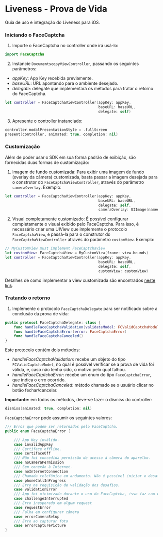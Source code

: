 # Liveness - Prova de Vida

Guia de uso e integração do Liveness para iOS.

### Iniciando o FaceCaptcha

1. Importe o FaceCaptcha no controller onde irá usá-lo:
```swift
import FaceCaptcha
```

2. Instancie `DocumentscopyViewController`, passando os seguintes parâmetros:
- *appKey*: App Key recebida previamente.
- *baseURL*: URL apontando para o ambiente desejado.
- *delegate*: delegate que implementará os métodos para tratar o retorno do FaceCaptcha.
```swift
let controller = FaceCaptchaViewController(appKey: appKey,
                                           baseURL: baseURL,
                                           delegate: self)
```

3. Apresente o controller instanciado:
```swift
controller.modalPresentationStyle = .fullScreen
present(controller, animated: true, completion: nil)
```

### Customização

Além de poder usar o SDK em sua forma padrão de exibição, são fornecidas duas formas de customização:

1. Imagem de fundo customizada:
Para exibir uma imagem de fundo (overlay da câmera) customizada, basta passar a imagem desejada para o construtor do `FaceCaptchaViewController`, através do parâmetro `cameraOverlay`. Exemplo:
```swift
let controller = FaceCaptchaViewController(appKey: appKey,
                                           baseURL: baseURL,
                                           delegate: self,
                                           cameraOverlay: UIImage(named: "custom_overlay")
```

2. Visual completamente customizado:
É possível configurar completamente o visual exibido pelo FaceCaptcha. Para isso, é necessário criar uma UIView que implemente o protocolo `FaceCaptchaView`, e passá-la para o construtor do `FaceCaptchaViewController` através do parâmetro `customView`. Exemplo:
```swift
// MyCustomView must implement FaceCaptchaView
let customView: FaceCaptchaView = MyCustomView(frame: view.bounds)
let controller = FaceCaptchaViewController(appKey: appKey,
                                           baseURL: baseURL,
                                           delegate: self,
                                           customView: customView)
```
Detalhes de como implementar a view customizada são encontrados [neste link](FaceCaptcha-CustomView.md).


### Tratando o retorno

1. Implemente o protocolo `FaceCaptchaDelegate` para ser notificado sobre a conclusão da prova de vida:
```swift
public protocol FaceCaptchaDelegate: class {
    func handleFaceCaptchaValidation(validateModel: FCValidCaptchaModel)
    func handleFaceCaptchaError(error: FaceCaptchaError)
    func handleFaceCaptchaCanceled()
}
```

Este protocolo contém dois métodos:

- *handleFaceCaptchaValidation*: recebe um objeto do tipo `FCValidCaptchaModel`, no qual é possível verificar se a prova de vida foi válida, e, caso não tenha sido, o motivo pelo qual falhou.
- *handleFaceCaptchaError*: recebe um enum do tipo `FaceCaptchaError`, que indica o erro ocorrido.
- *handleFaceCaptchaCanceled*: método chamado se o usuário clicar no botão fechar/cancelar.

**Importante:** em todos os métodos, deve-se fazer o dismiss do controller:
```swift
dismiss(animated: true, completion: nil)
```

`FaceCaptchaError` pode assumir os seguintes valores:
```swift
/// Erros que podem ser retornados pelo FaceCaptcha.
public enum FaceCaptchaError {

    /// App Key inválido.
    case invalidAppKey
    /// Certiface offline.
    case certifaceOff
    /// Não foi concedida permissão de acesso à câmera do aparelho.
    case noCameraPermission
    /// Sem conexão à Internet.
    case noInternetConnection
    /// Chamada telefônica em andamento. Não é possível iniciar o desafio durante uma chamada telefônica.
    case phoneCallInProgress
    /// Erro na requisição de validação dos desafios.
    case validationError
    /// App foi minimizado durante o uso do FaceCaptcha, isso faz com que o desafio seja encerrado.
    case challengeInterrupted
    /// Erro inesperado em algum request
    case requestError
    /// Falha em configurar câmera
    case errorCameraSetup
    /// Erro ao capturar foto
    case errorCapturePicture
}
```
